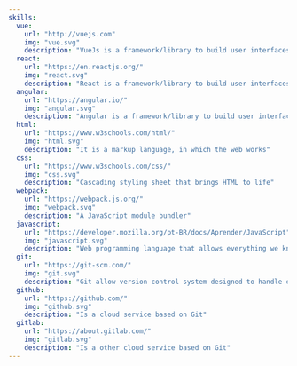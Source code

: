 ```yaml
---
skills:
  vue:
    url: "http://vuejs.com"
    img: "vue.svg"
    description: "VueJs is a framework/library to build user interfaces, created by Evan You"
  react:
    url: "https://en.reactjs.org/"
    img: "react.svg"
    description: "React is a framework/library to build user interfaces, created by Facebook"
  angular:
    url: "https://angular.io/"
    img: "angular.svg"
    description: "Angular is a framework/library to build user interfaces, created by Facebook"
  html:
    url: "https://www.w3schools.com/html/"
    img: "html.svg"
    description: "It is a markup language, in which the web works"
  css:
    url: "https://www.w3schools.com/css/"
    img: "css.svg"
    description: "Cascading styling sheet that brings HTML to life"
  webpack:
    url: "https://webpack.js.org/"
    img: "webpack.svg"
    description: "A JavaScript module bundler"
  javascript:
    url: "https://developer.mozilla.org/pt-BR/docs/Aprender/JavaScript"
    img: "javascript.svg"
    description: "Web programming language that allows everything we know on the internet"
  git:
    url: "https://git-scm.com/"
    img: "git.svg"
    description: "Git allow version control system designed to handle everything from small to very large projects with speed and efficiency"
  github:
    url: "https://github.com/"
    img: "github.svg"
    description: "Is a cloud service based on Git"
  gitlab:
    url: "https://about.gitlab.com/"
    img: "gitlab.svg"
    description: "Is a other cloud service based on Git"
---
```

